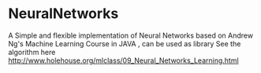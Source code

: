 # NeuralNetworks
A Simple and flexible implementation of Neural Networks based on Andrew Ng's Machine Learning Course in JAVA , can be used as library
See the algorithm here http://www.holehouse.org/mlclass/09_Neural_Networks_Learning.html
